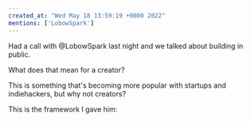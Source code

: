 ```yaml
---
created_at: "Wed May 18 13:59:19 +0000 2022"
mentions: ['LobowSpark']
---
```


Had a call with @LobowSpark last night and we talked about building in public. 

What does that mean for a creator?

This is something that's becoming more popular with startups and indiehackers, but why not creators?

This is the framework I gave him: